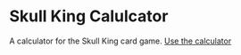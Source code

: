 # Skull King Calulcator

A calculator for the Skull King card game. [Use the calculator](http://skc-frontend-prod.s3-website.eu-west-2.amazonaws.com)
